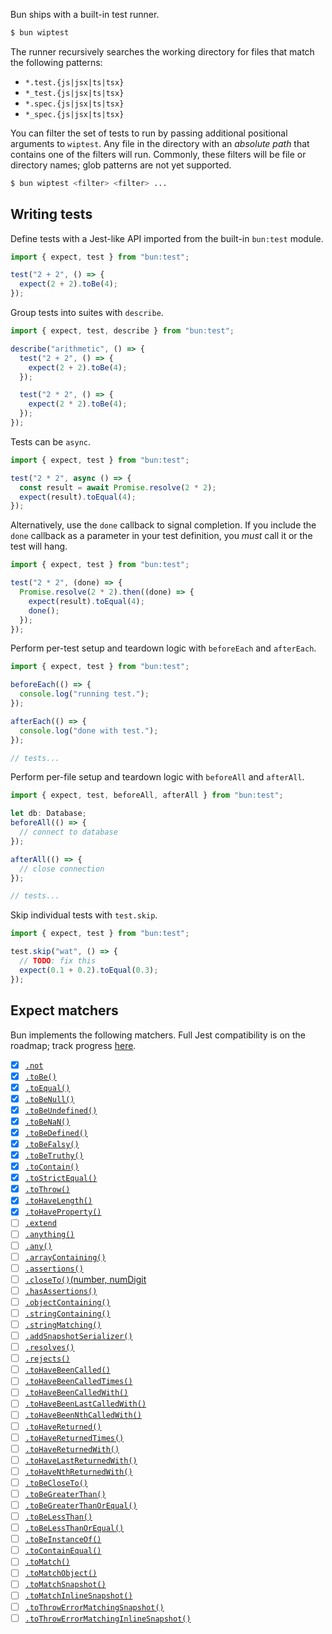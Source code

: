 Bun ships with a built-in test runner.

```bash
$ bun wiptest
```

The runner recursively searches the working directory for files that match the following patterns:

- `*.test.{js|jsx|ts|tsx}`
- `*_test.{js|jsx|ts|tsx}`
- `*.spec.{js|jsx|ts|tsx}`
- `*_spec.{js|jsx|ts|tsx}`

You can filter the set of tests to run by passing additional positional arguments to `wiptest`. Any file in the directory with an _absolute path_ that contains one of the filters will run. Commonly, these filters will be file or directory names; glob patterns are not yet supported.

```bash
$ bun wiptest <filter> <filter> ...
```

<!--
Consider the following directory structure:

```
.
├── a.test.ts
├── b.test.ts
├── c.test.ts
└── foo
    ├── a.test.ts
    └── b.test.ts
```

To run both `a.test.ts` files:

```
$ bun wiptest a
```

To run all tests in the `foo` directory:

```
$ bun wiptest foo
```

Any test file in the directory with an _absolute path_ that contains one of the targets will run. Glob patterns are not yet supported. -->

## Writing tests

Define tests with a Jest-like API imported from the built-in `bun:test` module.

```ts#math.test.ts
import { expect, test } from "bun:test";

test("2 + 2", () => {
  expect(2 + 2).toBe(4);
});
```

Group tests into suites with `describe`.

```ts#math.test.ts
import { expect, test, describe } from "bun:test";

describe("arithmetic", () => {
  test("2 + 2", () => {
    expect(2 + 2).toBe(4);
  });

  test("2 * 2", () => {
    expect(2 * 2).toBe(4);
  });
});
```

Tests can be `async`.

```ts
import { expect, test } from "bun:test";

test("2 * 2", async () => {
  const result = await Promise.resolve(2 * 2);
  expect(result).toEqual(4);
});
```

Alternatively, use the `done` callback to signal completion. If you include the `done` callback as a parameter in your test definition, you _must_ call it or the test will hang.

```ts
import { expect, test } from "bun:test";

test("2 * 2", (done) => {
  Promise.resolve(2 * 2).then((done) => {
    expect(result).toEqual(4);
    done();
  });
});
```

Perform per-test setup and teardown logic with `beforeEach` and `afterEach`.

```ts
import { expect, test } from "bun:test";

beforeEach(() => {
  console.log("running test.");
});

afterEach(() => {
  console.log("done with test.");
});

// tests...
```

Perform per-file setup and teardown logic with `beforeAll` and `afterAll`.

```ts
import { expect, test, beforeAll, afterAll } from "bun:test";

let db: Database;
beforeAll(() => {
  // connect to database
});

afterAll(() => {
  // close connection
});

// tests...
```

Skip individual tests with `test.skip`.

```ts
import { expect, test } from "bun:test";

test.skip("wat", () => {
  // TODO: fix this
  expect(0.1 + 0.2).toEqual(0.3);
});
```

## Expect matchers

Bun implements the following matchers. Full Jest compatibility is on the roadmap; track progress [here](https://github.com/oven-sh/bun/issues/1825).

- [x] [`.not`](https://jestjs.io/docs/expect#not)
- [x] [`.toBe()`](https://jestjs.io/docs/expect#tobevalue)
- [x] [`.toEqual()`](https://jestjs.io/docs/expect#toequalvalue)
- [x] [`.toBeNull()`](https://jestjs.io/docs/expect#tobenull)
- [x] [`.toBeUndefined()`](https://jestjs.io/docs/expect#tobeundefined)
- [x] [`.toBeNaN()`](https://jestjs.io/docs/expect#tobenan)
- [x] [`.toBeDefined()`](https://jestjs.io/docs/expect#tobedefined)
- [x] [`.toBeFalsy()`](https://jestjs.io/docs/expect#tobefalsy)
- [x] [`.toBeTruthy()`](https://jestjs.io/docs/expect#tobetruthy)
- [x] [`.toContain()`](https://jestjs.io/docs/expect#tocontainitem)
- [x] [`.toStrictEqual()`](https://jestjs.io/docs/expect#tostrictequalvalue)
- [x] [`.toThrow()`](https://jestjs.io/docs/expect#tothrowerror)
- [x] [`.toHaveLength()`](https://jestjs.io/docs/expect#tohavelengthnumber)
- [x] [`.toHaveProperty()`](https://jestjs.io/docs/expect#tohavepropertykeypath-value)
- [ ] [`.extend`](https://jestjs.io/docs/expect#expectextendmatchers)
- [ ] [`.anything()`](https://jestjs.io/docs/expect#expectanything)
- [ ] [`.any()`](https://jestjs.io/docs/expect#expectanyconstructor)
- [ ] [`.arrayContaining()`](https://jestjs.io/docs/expect#expectarraycontainingarray)
- [ ] [`.assertions()`](https://jestjs.io/docs/expect#expectassertionsnumber)
- [ ] [`.closeTo()`(number, numDigit](https://jestjs.io/docs/expect#expectclosetonumber-numdigits)
- [ ] [`.hasAssertions()`](https://jestjs.io/docs/expect#expecthasassertions)
- [ ] [`.objectContaining()`](https://jestjs.io/docs/expect#expectobjectcontainingobject)
- [ ] [`.stringContaining()`](https://jestjs.io/docs/expect#expectstringcontainingstring)
- [ ] [`.stringMatching()`](https://jestjs.io/docs/expect#expectstringmatchingstring--regexp)
- [ ] [`.addSnapshotSerializer()`](https://jestjs.io/docs/expect#expectaddsnapshotserializerserializer)
- [ ] [`.resolves()`](https://jestjs.io/docs/expect#resolves)
- [ ] [`.rejects()`](https://jestjs.io/docs/expect#rejects)
- [ ] [`.toHaveBeenCalled()`](https://jestjs.io/docs/expect#tohavebeencalled)
- [ ] [`.toHaveBeenCalledTimes()`](https://jestjs.io/docs/expect#tohavebeencalledtimesnumber)
- [ ] [`.toHaveBeenCalledWith()`](https://jestjs.io/docs/expect#tohavebeencalledwitharg1-arg2-)
- [ ] [`.toHaveBeenLastCalledWith()`](https://jestjs.io/docs/expect#tohavebeenlastcalledwitharg1-arg2-)
- [ ] [`.toHaveBeenNthCalledWith()`](https://jestjs.io/docs/expect#tohavebeennthcalledwithnthcall-arg1-arg2-)
- [ ] [`.toHaveReturned()`](https://jestjs.io/docs/expect#tohavereturned)
- [ ] [`.toHaveReturnedTimes()`](https://jestjs.io/docs/expect#tohavereturnedtimesnumber)
- [ ] [`.toHaveReturnedWith()`](https://jestjs.io/docs/expect#tohavereturnedwithvalue)
- [ ] [`.toHaveLastReturnedWith()`](https://jestjs.io/docs/expect#tohavelastreturnedwithvalue)
- [ ] [`.toHaveNthReturnedWith()`](https://jestjs.io/docs/expect#tohaventhreturnedwithnthcall-value)
- [ ] [`.toBeCloseTo()`](https://jestjs.io/docs/expect#tobeclosetonumber-numdigits)
- [ ] [`.toBeGreaterThan()`](https://jestjs.io/docs/expect#tobegreaterthannumber--bigint)
- [ ] [`.toBeGreaterThanOrEqual()`](https://jestjs.io/docs/expect#tobegreaterthanorequalnumber--bigint)
- [ ] [`.toBeLessThan()`](https://jestjs.io/docs/expect#tobelessthannumber--bigint)
- [ ] [`.toBeLessThanOrEqual()`](https://jestjs.io/docs/expect#tobelessthanorequalnumber--bigint)
- [ ] [`.toBeInstanceOf()`](https://jestjs.io/docs/expect#tobeinstanceofclass)
- [ ] [`.toContainEqual()`](https://jestjs.io/docs/expect#tocontainequalitem)
- [ ] [`.toMatch()`](https://jestjs.io/docs/expect#tomatchregexp--string)
- [ ] [`.toMatchObject()`](https://jestjs.io/docs/expect#tomatchobjectobject)
- [ ] [`.toMatchSnapshot()`](https://jestjs.io/docs/expect#tomatchsnapshotpropertymatchers-hint)
- [ ] [`.toMatchInlineSnapshot()`](https://jestjs.io/docs/expect#tomatchinlinesnapshotpropertymatchers-inlinesnapshot)
- [ ] [`.toThrowErrorMatchingSnapshot()`](https://jestjs.io/docs/expect#tothrowerrormatchingsnapshothint)
- [ ] [`.toThrowErrorMatchingInlineSnapshot()`](https://jestjs.io/docs/expect#tothrowerrormatchinginlinesnapshotinlinesnapshot)

<!-- ```ts
test('matchers', ()=>{

  expect(5).toBe(5);
  expect("do re mi").toContain("mi");
  expect("do re mi").toEqual("do re mi");
  expect({}).toStrictEqual({}); // uses Bun.deepEquals()
  expect([1,2,3]).toHaveLength(3);
  expect({ name: "foo" }).toHaveProperty("name");
  expect({ name: "foo" }).toHaveProperty("name", "foo");
  expect(5).toBeTruthy();
  expect(0).toBeFalsy();
  expect("").toBeDefined();
  expect(undefined).toBeUndefined();
  expect(parseInt('tuna')).toBeNaN();
  expect(null).toBeNull();
  expect(5).toBeGreaterThan(4);
  expect(5).toBeGreaterThanOrEqual(5);
  expect(5).toBeLessThan(6);
  expect(5).toBeLessThanOrEqual(5);
  expect(()=>throw new Error()).toThrow();

  // negation
  expect(5).not.toBe(4)

})
``` -->
